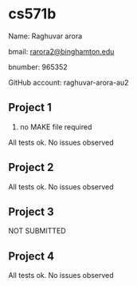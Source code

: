 # cs571b

Name: Raghuvar arora

bmail: rarora2@binghamton.edu

bnumber: 965352

GitHub account: raghuvar-arora-au2


## Project 1
1) no MAKE file required 



All tests ok. No issues observed


## Project 2

All tests ok. No issues observed

## Project 3

NOT SUBMITTED

## Project 4

All tests ok. No issues observed
